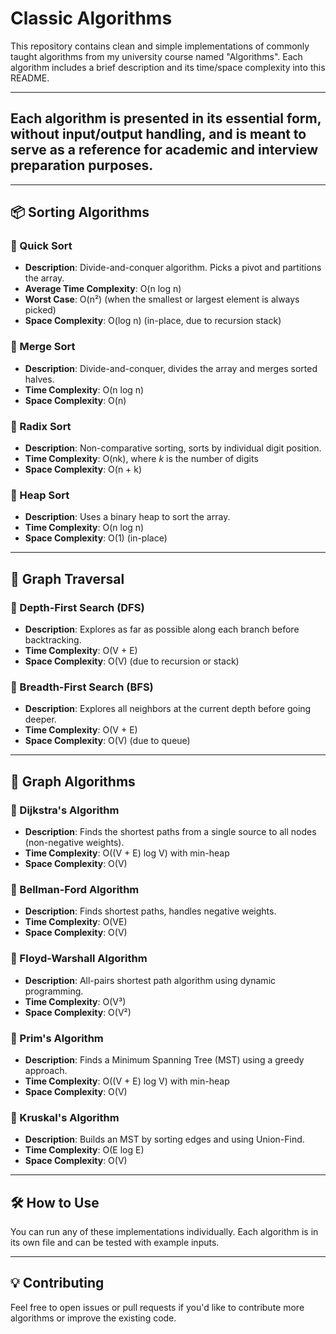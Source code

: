 # Classic Algorithms

This repository contains clean and simple implementations of commonly taught algorithms from my university course named "Algorithms". Each algorithm includes a brief description and its time/space complexity into this README.

---
## Each algorithm is presented in its essential form, without input/output handling, and is meant to serve as a reference for academic and interview preparation purposes.
---
## 📦 Sorting Algorithms

### 🔹 Quick Sort
- **Description**: Divide-and-conquer algorithm. Picks a pivot and partitions the array.
- **Average Time Complexity**: O(n log n)
- **Worst Case**: O(n²) (when the smallest or largest element is always picked)
- **Space Complexity**: O(log n) (in-place, due to recursion stack)

### 🔹 Merge Sort
- **Description**: Divide-and-conquer, divides the array and merges sorted halves.
- **Time Complexity**: O(n log n)
- **Space Complexity**: O(n)

### 🔹 Radix Sort
- **Description**: Non-comparative sorting, sorts by individual digit position.
- **Time Complexity**: O(nk), where *k* is the number of digits
- **Space Complexity**: O(n + k)

### 🔹 Heap Sort
- **Description**: Uses a binary heap to sort the array.
- **Time Complexity**: O(n log n)
- **Space Complexity**: O(1) (in-place)

---

## 🌲 Graph Traversal

### 🔹 Depth-First Search (DFS)
- **Description**: Explores as far as possible along each branch before backtracking.
- **Time Complexity**: O(V + E)
- **Space Complexity**: O(V) (due to recursion or stack)

### 🔹 Breadth-First Search (BFS)
- **Description**: Explores all neighbors at the current depth before going deeper.
- **Time Complexity**: O(V + E)
- **Space Complexity**: O(V) (due to queue)

---

## 🧠 Graph Algorithms

### 🔹 Dijkstra's Algorithm
- **Description**: Finds the shortest paths from a single source to all nodes (non-negative weights).
- **Time Complexity**: O((V + E) log V) with min-heap
- **Space Complexity**: O(V)

### 🔹 Bellman-Ford Algorithm
- **Description**: Finds shortest paths, handles negative weights.
- **Time Complexity**: O(VE)
- **Space Complexity**: O(V)

### 🔹 Floyd-Warshall Algorithm
- **Description**: All-pairs shortest path algorithm using dynamic programming.
- **Time Complexity**: O(V³)
- **Space Complexity**: O(V²)

### 🔹 Prim's Algorithm
- **Description**: Finds a Minimum Spanning Tree (MST) using a greedy approach.
- **Time Complexity**: O((V + E) log V) with min-heap
- **Space Complexity**: O(V)

### 🔹 Kruskal's Algorithm
- **Description**: Builds an MST by sorting edges and using Union-Find.
- **Time Complexity**: O(E log E)
- **Space Complexity**: O(V)

---

## 🛠 How to Use

You can run any of these implementations individually. Each algorithm is in its own file and can be tested with example inputs.

---

## 💡 Contributing

Feel free to open issues or pull requests if you'd like to contribute more algorithms or improve the existing code.
